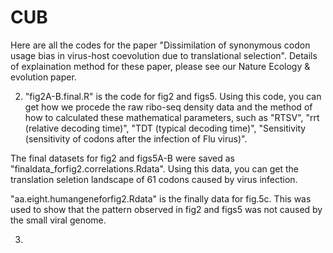 # CUB
Here are all the codes for the paper "Dissimilation of synonymous codon usage bias in virus-host coevolution due to translational selection".  Details of explaination method for these paper, please see our Nature Ecology & evolution paper.  

2) "fig2A-B.final.R" is the code for fig2 and figs5.  Using this code, you can get how we procede the raw ribo-seq density data and the method of how to calculated these mathematical parameters, such as "RTSV", "rrt (relative decoding time)", "TDT (typical decoding time)", "Sensitivity (sensitivity of codons after the infection of Flu virus)".

The final datasets for fig2 and figs5A-B were saved as "finaldata_forfig2.correlations.Rdata".  Using this data, you can get the
translation seletion landscape of 61 codons caused by virus infection.

"aa.eight.humangeneforfig2.Rdata" is the finally data for fig.5c.  This was used to show that the pattern observed in fig2 and figs5 was not caused by the small viral genome. 

3)






